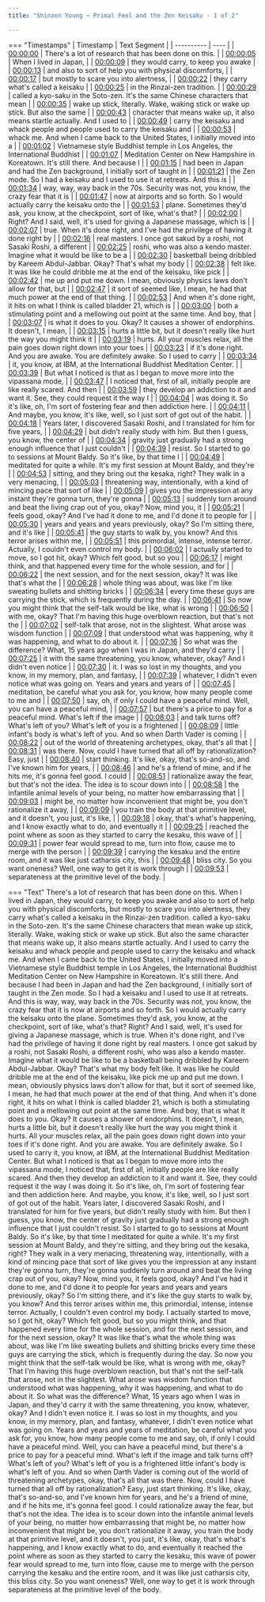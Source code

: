```yaml
---
title: "Shinzen Young ~ Primal Feel and the Zen Keisaku - 1 of 2"

---
```

=== "Timestamps"
    | Timestamp | Text Segment |
    | ---------- | ----  |
    | [00:00:00](https://www.youtube.com/watch?v=LjzEeSSL4o0&t=0) |  There's a lot of research that has been done on this. |
    | [00:00:05](https://www.youtube.com/watch?v=LjzEeSSL4o0&t=5) |  When I lived in Japan, |
    | [00:00:09](https://www.youtube.com/watch?v=LjzEeSSL4o0&t=9) |  they would carry, to keep you awake |
    | [00:00:13](https://www.youtube.com/watch?v=LjzEeSSL4o0&t=13) |  and also to sort of help you with physical discomforts, |
    | [00:00:17](https://www.youtube.com/watch?v=LjzEeSSL4o0&t=17) |  but mostly to scare you into alertness, |
    | [00:00:22](https://www.youtube.com/watch?v=LjzEeSSL4o0&t=22) |  they carry what's called a keisaku |
    | [00:00:25](https://www.youtube.com/watch?v=LjzEeSSL4o0&t=25) |  in the Rinzai-zen tradition. |
    | [00:00:29](https://www.youtube.com/watch?v=LjzEeSSL4o0&t=29) |  called a kyo-saku in the Soto-zen. It's the same Chinese characters that mean |
    | [00:00:35](https://www.youtube.com/watch?v=LjzEeSSL4o0&t=35) |  wake up stick, literally. Wake, waking stick or wake up stick. But also the same |
    | [00:00:43](https://www.youtube.com/watch?v=LjzEeSSL4o0&t=43) |  character that means wake up, it also means startle actually. And I used to |
    | [00:00:49](https://www.youtube.com/watch?v=LjzEeSSL4o0&t=49) |  carry the keisaku and whack people and people used to carry the keisaku and |
    | [00:00:53](https://www.youtube.com/watch?v=LjzEeSSL4o0&t=53) |  whack me. And when I came back to the United States, I initially moved into a |
    | [00:01:02](https://www.youtube.com/watch?v=LjzEeSSL4o0&t=62) |  Vietnamese style Buddhist temple in Los Angeles, the International Buddhist |
    | [00:01:07](https://www.youtube.com/watch?v=LjzEeSSL4o0&t=67) |  Meditation Center on New Hampshire in Koreatown. It's still there. And because I |
    | [00:01:15](https://www.youtube.com/watch?v=LjzEeSSL4o0&t=75) |  had been in Japan and had the Zen background, I initially sort of taught in |
    | [00:01:21](https://www.youtube.com/watch?v=LjzEeSSL4o0&t=81) |  the Zen mode. So I had a keisaku and I used to use it at retreats. And this is |
    | [00:01:34](https://www.youtube.com/watch?v=LjzEeSSL4o0&t=94) |  way, way, way back in the 70s. Security was not, you know, the crazy fear that it is |
    | [00:01:47](https://www.youtube.com/watch?v=LjzEeSSL4o0&t=107) |  now at airports and so forth. So I would actually carry the keisaku onto the |
    | [00:01:53](https://www.youtube.com/watch?v=LjzEeSSL4o0&t=113) |  plane. Sometimes they'd ask, you know, at the checkpoint, sort of like, what's that? |
    | [00:02:00](https://www.youtube.com/watch?v=LjzEeSSL4o0&t=120) |  Right? And I said, well, it's used for giving a Japanese massage, which is |
    | [00:02:07](https://www.youtube.com/watch?v=LjzEeSSL4o0&t=127) |  true. When it's done right, and I've had the privilege of having it done right by |
    | [00:02:16](https://www.youtube.com/watch?v=LjzEeSSL4o0&t=136) |  real masters. I once got sakud by a roshi, not Sasaki Roshi, a different |
    | [00:02:25](https://www.youtube.com/watch?v=LjzEeSSL4o0&t=145) |  roshi, who was also a kendo master. Imagine what it would be like to be a |
    | [00:02:30](https://www.youtube.com/watch?v=LjzEeSSL4o0&t=150) |  basketball being dribbled by Kareem Abdul-Jabbar. Okay? That's what my body |
    | [00:02:38](https://www.youtube.com/watch?v=LjzEeSSL4o0&t=158) |  felt like. It was like he could dribble me at the end of the keisaku, like pick |
    | [00:02:42](https://www.youtube.com/watch?v=LjzEeSSL4o0&t=162) |  me up and put me down. I mean, obviously physics laws don't allow for that, but |
    | [00:02:47](https://www.youtube.com/watch?v=LjzEeSSL4o0&t=167) |  it sort of seemed like, I mean, he had that much power at the end of that thing. |
    | [00:02:53](https://www.youtube.com/watch?v=LjzEeSSL4o0&t=173) |  And when it's done right, it hits on what I think is called bladder 21, which is |
    | [00:03:00](https://www.youtube.com/watch?v=LjzEeSSL4o0&t=180) |  both a stimulating point and a mellowing out point at the same time. And boy, that |
    | [00:03:07](https://www.youtube.com/watch?v=LjzEeSSL4o0&t=187) |  is what it does to you. Okay? It causes a shower of endorphins. It doesn't, I mean, |
    | [00:03:15](https://www.youtube.com/watch?v=LjzEeSSL4o0&t=195) |  hurts a little bit, but it doesn't really like hurt the way you might think it |
    | [00:03:19](https://www.youtube.com/watch?v=LjzEeSSL4o0&t=199) |  hurts. All your muscles relax, all the pain goes down right down into your toes |
    | [00:03:23](https://www.youtube.com/watch?v=LjzEeSSL4o0&t=203) |  if it's done right. And you are awake. You are definitely awake. So I used to carry |
    | [00:03:34](https://www.youtube.com/watch?v=LjzEeSSL4o0&t=214) |  it, you know, at IBM, at the International Buddhist Meditation Center. |
    | [00:03:39](https://www.youtube.com/watch?v=LjzEeSSL4o0&t=219) |  But what I noticed is that as I began to move more into the vipassana mode, |
    | [00:03:47](https://www.youtube.com/watch?v=LjzEeSSL4o0&t=227) |  I noticed that, first of all, initially people are like really scared. And then |
    | [00:03:59](https://www.youtube.com/watch?v=LjzEeSSL4o0&t=239) |  they develop an addiction to it and want it. See, they could request it the way I |
    | [00:04:04](https://www.youtube.com/watch?v=LjzEeSSL4o0&t=244) |  was doing it. So it's like, oh, I'm sort of fostering fear and then addiction here. |
    | [00:04:11](https://www.youtube.com/watch?v=LjzEeSSL4o0&t=251) |  And maybe, you know, it's like, well, so I just sort of got out of the habit. |
    | [00:04:18](https://www.youtube.com/watch?v=LjzEeSSL4o0&t=258) |  Years later, I discovered Sasaki Roshi, and I translated for him for five years, |
    | [00:04:29](https://www.youtube.com/watch?v=LjzEeSSL4o0&t=269) |  but didn't really study with him. But then I guess, you know, the center of |
    | [00:04:34](https://www.youtube.com/watch?v=LjzEeSSL4o0&t=274) |  gravity just gradually had a strong enough influence that I just couldn't |
    | [00:04:39](https://www.youtube.com/watch?v=LjzEeSSL4o0&t=279) |  resist. So I started to go to sessions at Mount Baldy. So it's like, by that time I |
    | [00:04:49](https://www.youtube.com/watch?v=LjzEeSSL4o0&t=289) |  meditated for quite a while. It's my first session at Mount Baldy, and they're |
    | [00:04:53](https://www.youtube.com/watch?v=LjzEeSSL4o0&t=293) |  sitting, and they bring out the kesaka, right? They walk in a very menacing, |
    | [00:05:03](https://www.youtube.com/watch?v=LjzEeSSL4o0&t=303) |  threatening way, intentionally, with a kind of mincing pace that sort of like |
    | [00:05:09](https://www.youtube.com/watch?v=LjzEeSSL4o0&t=309) |  gives you the impression at any instant they're gonna turn, they're gonna |
    | [00:05:13](https://www.youtube.com/watch?v=LjzEeSSL4o0&t=313) |  suddenly turn around and beat the living crap out of you, okay? Now, mind you, it |
    | [00:05:21](https://www.youtube.com/watch?v=LjzEeSSL4o0&t=321) |  feels good, okay? And I've had it done to me, and I'd done it to people for |
    | [00:05:30](https://www.youtube.com/watch?v=LjzEeSSL4o0&t=330) |  years and years and years previously, okay? So I'm sitting there, and it's like |
    | [00:05:41](https://www.youtube.com/watch?v=LjzEeSSL4o0&t=341) |  the guy starts to walk by, you know? And this terror arises within me, |
    | [00:05:51](https://www.youtube.com/watch?v=LjzEeSSL4o0&t=351) |  this primordial, intense, intense terror. Actually, I couldn't even control my body. |
    | [00:06:02](https://www.youtube.com/watch?v=LjzEeSSL4o0&t=362) |  I actually started to move, so I got hit, okay? Which felt good, but so you |
    | [00:06:17](https://www.youtube.com/watch?v=LjzEeSSL4o0&t=377) |  might think, and that happened every time for the whole session, and for |
    | [00:06:22](https://www.youtube.com/watch?v=LjzEeSSL4o0&t=382) |  the next session, and for the next session, okay? It was like that's what the |
    | [00:06:28](https://www.youtube.com/watch?v=LjzEeSSL4o0&t=388) |  whole thing was about, was like I'm like sweating bullets and shitting bricks |
    | [00:06:34](https://www.youtube.com/watch?v=LjzEeSSL4o0&t=394) |  every time these guys are carrying the stick, which is frequently during the day. |
    | [00:06:41](https://www.youtube.com/watch?v=LjzEeSSL4o0&t=401) |  So now you might think that the self-talk would be like, what is wrong |
    | [00:06:50](https://www.youtube.com/watch?v=LjzEeSSL4o0&t=410) |  with me, okay? That I'm having this huge overblown reaction, but that's not the |
    | [00:07:02](https://www.youtube.com/watch?v=LjzEeSSL4o0&t=422) |  self-talk that arose, not in the slightest. What arose was wisdom function |
    | [00:07:09](https://www.youtube.com/watch?v=LjzEeSSL4o0&t=429) |  that understood what was happening, why it was happening, and what to do about it. |
    | [00:07:16](https://www.youtube.com/watch?v=LjzEeSSL4o0&t=436) |  So what was the difference? What, 15 years ago when I was in Japan, and they'd carry |
    | [00:07:25](https://www.youtube.com/watch?v=LjzEeSSL4o0&t=445) |  it with the same threatening, you know, whatever, okay? And I didn't even notice |
    | [00:07:30](https://www.youtube.com/watch?v=LjzEeSSL4o0&t=450) |  it. I was so lost in my thoughts, and you know, in my memory, plan, and fantasy, |
    | [00:07:39](https://www.youtube.com/watch?v=LjzEeSSL4o0&t=459) |  whatever, I didn't even notice what was going on. Years and years and years of |
    | [00:07:45](https://www.youtube.com/watch?v=LjzEeSSL4o0&t=465) |  meditation, be careful what you ask for, you know, how many people come to me and |
    | [00:07:50](https://www.youtube.com/watch?v=LjzEeSSL4o0&t=470) |  say, oh, if only I could have a peaceful mind. Well, you can have a peaceful mind, |
    | [00:07:57](https://www.youtube.com/watch?v=LjzEeSSL4o0&t=477) |  but there's a price to pay for a peaceful mind. What's left if the image |
    | [00:08:03](https://www.youtube.com/watch?v=LjzEeSSL4o0&t=483) |  and talk turns off? What's left of you? What's left of you is a frightened |
    | [00:08:09](https://www.youtube.com/watch?v=LjzEeSSL4o0&t=489) |  little infant's body is what's left of you. And so when Darth Vader is coming |
    | [00:08:22](https://www.youtube.com/watch?v=LjzEeSSL4o0&t=502) |  out of the world of threatening archetypes, okay, that's all that |
    | [00:08:31](https://www.youtube.com/watch?v=LjzEeSSL4o0&t=511) |  was there. Now, could I have turned that all off by rationalization? Easy, just |
    | [00:08:40](https://www.youtube.com/watch?v=LjzEeSSL4o0&t=520) |  start thinking. It's like, okay, that's so-and-so, and I've known him for years, |
    | [00:08:46](https://www.youtube.com/watch?v=LjzEeSSL4o0&t=526) |  and he's a friend of mine, and if he hits me, it's gonna feel good. I could |
    | [00:08:51](https://www.youtube.com/watch?v=LjzEeSSL4o0&t=531) |  rationalize away the fear, but that's not the idea. The idea is to scour down into |
    | [00:08:58](https://www.youtube.com/watch?v=LjzEeSSL4o0&t=538) |  the infantile animal levels of your being, no matter how embarrassing that |
    | [00:09:03](https://www.youtube.com/watch?v=LjzEeSSL4o0&t=543) |  might be, no matter how inconvenient that might be, you don't rationalize it away, |
    | [00:09:09](https://www.youtube.com/watch?v=LjzEeSSL4o0&t=549) |  you train the body at that primitive level, and it doesn't, you just, it's like, |
    | [00:09:18](https://www.youtube.com/watch?v=LjzEeSSL4o0&t=558) |  okay, that's what's happening, and I know exactly what to do, and eventually it |
    | [00:09:25](https://www.youtube.com/watch?v=LjzEeSSL4o0&t=565) |  reached the point where as soon as they started to carry the kesaku, this wave of |
    | [00:09:31](https://www.youtube.com/watch?v=LjzEeSSL4o0&t=571) |  power fear would spread to me, turn into flow, cause me to merge with the person |
    | [00:09:39](https://www.youtube.com/watch?v=LjzEeSSL4o0&t=579) |  carrying the kesaku and the entire room, and it was like just catharsis city, this |
    | [00:09:48](https://www.youtube.com/watch?v=LjzEeSSL4o0&t=588) |  bliss city. So you want oneness? Well, one way to get it is work through |
    | [00:09:53](https://www.youtube.com/watch?v=LjzEeSSL4o0&t=593) |  separateness at the primitive level of the body. |

=== "Text"
     There's a lot of research that has been done on this. When I lived in Japan, they would carry, to keep you awake and also to sort of help you with physical discomforts, but mostly to scare you into alertness, they carry what's called a keisaku in the Rinzai-zen tradition. called a kyo-saku in the Soto-zen. It's the same Chinese characters that mean wake up stick, literally. Wake, waking stick or wake up stick. But also the same character that means wake up, it also means startle actually. And I used to carry the keisaku and whack people and people used to carry the keisaku and whack me. And when I came back to the United States, I initially moved into a Vietnamese style Buddhist temple in Los Angeles, the International Buddhist Meditation Center on New Hampshire in Koreatown. It's still there. And because I had been in Japan and had the Zen background, I initially sort of taught in the Zen mode. So I had a keisaku and I used to use it at retreats. And this is way, way, way back in the 70s. Security was not, you know, the crazy fear that it is now at airports and so forth. So I would actually carry the keisaku onto the plane. Sometimes they'd ask, you know, at the checkpoint, sort of like, what's that? Right? And I said, well, it's used for giving a Japanese massage, which is true. When it's done right, and I've had the privilege of having it done right by real masters. I once got sakud by a roshi, not Sasaki Roshi, a different roshi, who was also a kendo master. Imagine what it would be like to be a basketball being dribbled by Kareem Abdul-Jabbar. Okay? That's what my body felt like. It was like he could dribble me at the end of the keisaku, like pick me up and put me down. I mean, obviously physics laws don't allow for that, but it sort of seemed like, I mean, he had that much power at the end of that thing. And when it's done right, it hits on what I think is called bladder 21, which is both a stimulating point and a mellowing out point at the same time. And boy, that is what it does to you. Okay? It causes a shower of endorphins. It doesn't, I mean, hurts a little bit, but it doesn't really like hurt the way you might think it hurts. All your muscles relax, all the pain goes down right down into your toes if it's done right. And you are awake. You are definitely awake. So I used to carry it, you know, at IBM, at the International Buddhist Meditation Center. But what I noticed is that as I began to move more into the vipassana mode, I noticed that, first of all, initially people are like really scared. And then they develop an addiction to it and want it. See, they could request it the way I was doing it. So it's like, oh, I'm sort of fostering fear and then addiction here. And maybe, you know, it's like, well, so I just sort of got out of the habit. Years later, I discovered Sasaki Roshi, and I translated for him for five years, but didn't really study with him. But then I guess, you know, the center of gravity just gradually had a strong enough influence that I just couldn't resist. So I started to go to sessions at Mount Baldy. So it's like, by that time I meditated for quite a while. It's my first session at Mount Baldy, and they're sitting, and they bring out the kesaka, right? They walk in a very menacing, threatening way, intentionally, with a kind of mincing pace that sort of like gives you the impression at any instant they're gonna turn, they're gonna suddenly turn around and beat the living crap out of you, okay? Now, mind you, it feels good, okay? And I've had it done to me, and I'd done it to people for years and years and years previously, okay? So I'm sitting there, and it's like the guy starts to walk by, you know? And this terror arises within me, this primordial, intense, intense terror. Actually, I couldn't even control my body. I actually started to move, so I got hit, okay? Which felt good, but so you might think, and that happened every time for the whole session, and for the next session, and for the next session, okay? It was like that's what the whole thing was about, was like I'm like sweating bullets and shitting bricks every time these guys are carrying the stick, which is frequently during the day. So now you might think that the self-talk would be like, what is wrong with me, okay? That I'm having this huge overblown reaction, but that's not the self-talk that arose, not in the slightest. What arose was wisdom function that understood what was happening, why it was happening, and what to do about it. So what was the difference? What, 15 years ago when I was in Japan, and they'd carry it with the same threatening, you know, whatever, okay? And I didn't even notice it. I was so lost in my thoughts, and you know, in my memory, plan, and fantasy, whatever, I didn't even notice what was going on. Years and years and years of meditation, be careful what you ask for, you know, how many people come to me and say, oh, if only I could have a peaceful mind. Well, you can have a peaceful mind, but there's a price to pay for a peaceful mind. What's left if the image and talk turns off? What's left of you? What's left of you is a frightened little infant's body is what's left of you. And so when Darth Vader is coming out of the world of threatening archetypes, okay, that's all that was there. Now, could I have turned that all off by rationalization? Easy, just start thinking. It's like, okay, that's so-and-so, and I've known him for years, and he's a friend of mine, and if he hits me, it's gonna feel good. I could rationalize away the fear, but that's not the idea. The idea is to scour down into the infantile animal levels of your being, no matter how embarrassing that might be, no matter how inconvenient that might be, you don't rationalize it away, you train the body at that primitive level, and it doesn't, you just, it's like, okay, that's what's happening, and I know exactly what to do, and eventually it reached the point where as soon as they started to carry the kesaku, this wave of power fear would spread to me, turn into flow, cause me to merge with the person carrying the kesaku and the entire room, and it was like just catharsis city, this bliss city. So you want oneness? Well, one way to get it is work through separateness at the primitive level of the body.